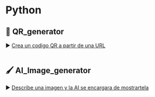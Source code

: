 # Python

## 🎒 QR_generator
► [Crea un codigo QR a partir de una URL](https://github.com/gjmacias/QR_generator)
<br>
<br>
## 🖌️ AI_Image_generator
► [Describe una imagen y la AI se encargara de mostrartela](https://github.com/gjmacias/AI_Image_generator/)
<br>

